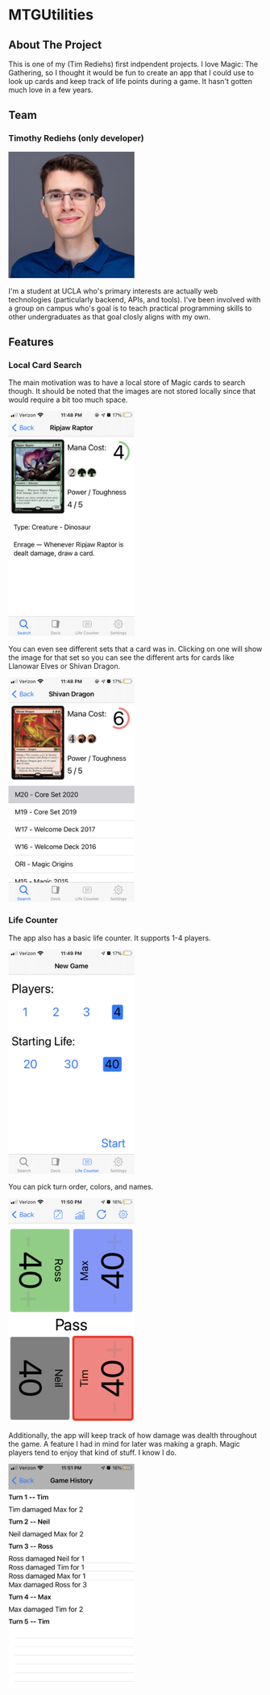 #  MTGUtilities
## About The Project
This is one of my (Tim Rediehs) first indpendent projects. I love Magic: The Gathering, so I thought it would be fun to create an app that I could use to look up cards and keep track of life points during a game. It hasn't gotten much love in a few years.

## Team
### Timothy Rediehs (only developer)
<img width=250 src="./README Assets/TimR.png">

I'm a student at UCLA who's primary interests are actually web technologies (particularly backend, APIs, and tools). I've been involved with a group on campus who's goal is to teach practical programming skills to other undergraduates as that goal closly aligns with my own. 
## Features
### Local Card Search
The main motivation was to have a local store of Magic cards to search though. It should be noted that the images are not stored locally since that would require a bit too much space.

<img width=250 src="./README Assets/CardView.png">

You can even see different sets that a card was in. Clicking on one will show the image for that set so you can see the different arts for cards like Llanowar Elves or Shivan Dragon.

<img width=250 src="./README Assets/CardSetsView.png">

### Life Counter
The app also has a basic life counter. It supports 1-4 players.

<img width=250 src="./README Assets/StartGameView.png">

You can pick turn order, colors, and names.

<img width=250 src="./README Assets/CounterView.png">

Additionally, the app will keep track of how damage was dealth throughout the game. A feature I had in mind for later was making a graph. Magic players tend to enjoy that kind of stuff. I know I do.

<img width=250 src="./README Assets/DataView.png">
